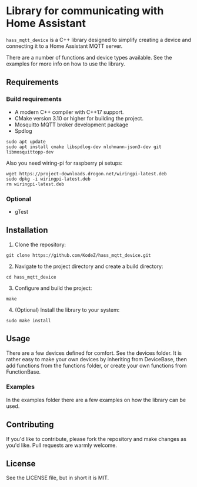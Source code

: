 # Library for communicating with Home Assistant

`hass_mqtt_device` is a C++ library designed to simplify creating a device and connecting it to a Home Assistant MQTT server.

There are a number of functions and device types available. See the examples for more info on how to use the library.

## Requirements

### Build requirements

- A modern C++ compiler with C++17 support.
- CMake version 3.10 or higher for building the project.
- Mosquitto MQTT broker development package
- Spdlog
```
sudo apt update
sudo apt install cmake libspdlog-dev nlohmann-json3-dev git libmosquittopp-dev
```

Also you need wiring-pi for raspberry pi setups:
```
wget https://project-downloads.drogon.net/wiringpi-latest.deb
sudo dpkg -i wiringpi-latest.deb
rm wiringpi-latest.deb
```

### Optional

- gTest

## Installation

1. Clone the repository:
```
git clone https://github.com/KodeZ/hass_mqtt_device.git
```

2. Navigate to the project directory and create a build directory:
```
cd hass_mqtt_device
```

3. Configure and build the project:
```
make
```

4. (Optional) Install the library to your system:
```
sudo make install
```

## Usage

There are a few devices defined for comfort. See the devices folder. It is rather easy to make your own devices by inheriting from DeviceBase, then add functions from the functions folder, or create your own functions from FunctionBase.

### Examples

In the examples folder there are a few examples on how the library can be used.

## Contributing

If you'd like to contribute, please fork the repository and make changes as you'd like. Pull requests are warmly welcome.

## License

See the LICENSE file, but in short it is MIT.

